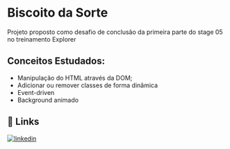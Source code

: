 
# Biscoito da Sorte
Projeto proposto como desafio de conclusão da primeira parte do stage 05 no treinamento Explorer

## Conceitos Estudados:

- Manipulação do HTML através da DOM;
- Adicionar ou remover classes de forma dinâmica
- Event-driven
- Background animado

## 🔗 Links
[![linkedin](https://img.shields.io/badge/linkedin-0A66C2?style=for-the-badge&logo=linkedin&logoColor=white)](https://www.linkedin.com/in/webdevjoao/)


